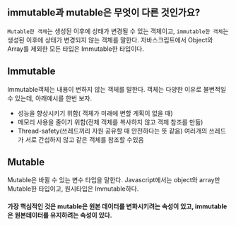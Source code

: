 ## immutable과 mutable은 무엇이 다른 것인가요?

`Mutable한 객체`는 생성된 이후에 상태가 변경될 수 있는 객체이고, `immutable한 객체`는 생성된 이후에 상태가 변경되지 않는 객체를 말한다.
자바스크립트에서 Object와 Array를 제외한 모든 타입은 Immutable한 타입이다.

## Immutable

Immutable객체는 내용이 변하지 않는 객체를 말한다.
객체는 다양한 이유로 불변적일 수 있는데, 아래예시를 한번 보자.

- 성능을 향상시키기 위함( 객체가 미래에 변할 계획이 없을 때)
- 메모리 사용을 줄이기 위함(전체 객체를 복사하지 않고 객체 참조를 만듦)
- Thread-safety(쓰레드끼리 자원 공유할 때 안전하다는 뜻 같음)
  여러개의 쓰레드가 서로 간섭하지 않고 같은 객체를 참조할 수있음

## Mutable

Mutable은 바뀔 수 있는 변수 타입을 말한다. Javascript에서는 object와 array만 Mutable한 타입이고, 원시타입은 Immutable하다.

#### 가장 핵심적인 것은 mutable은 원본 데이터를 변화시키려는 속성이 있고, immutable은 원본데이터를 유지하려는 속성이 있다.
